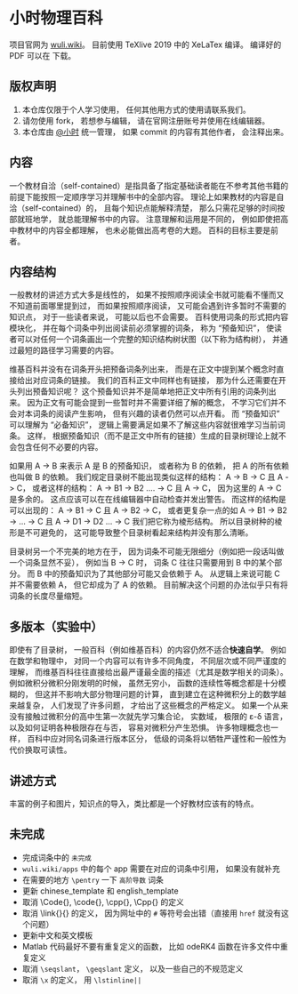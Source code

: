 # 小时物理百科
项目官网为 [wuli.wiki](http://wuli.wiki)。 目前使用 TeXlive 2019 中的 XeLaTex 编译。 编译好的 PDF 可以在  下载。
 
## 版权声明
1. 本仓库仅限于个人学习使用， 任何其他用方式的使用请联系我们。
2. 请勿使用 fork， 若想参与编辑， 请在官网注册账号并使用在线编辑器。
3. 本仓库由 [@小时](https://www.zhihu.com/people/MacroUniverse/activities) 统一管理， 如果 commit 的内容有其他作者， 会注释出来。

## 内容
一个教材自洽（self-contained）是指具备了指定基础读者能在不参考其他书籍的前提下能按照一定顺序学习并理解书中的全部内容。 理论上如果教材的内容是自洽（self-contained）的， 且每个知识点能解释清楚， 那么只需花足够的时间按部就班地学， 就总能理解书中的内容。 注意理解和运用是不同的， 例如即使把高中教材中的内容全都理解， 也未必能做出高考卷的大题。 百科的目标主要是前者。

## 内容结构
一般教材的讲述方式大多是线性的， 如果不按照顺序阅读全书就可能看不懂而又不知道前面哪里提到过， 而如果按照顺序阅读， 又可能会遇到许多暂时不需要的知识点， 对于一些读者来说， 可能以后也不会需要。 百科使用词条的形式把内容模块化， 并在每个词条中列出阅读前必须掌握的词条， 称为 “预备知识”， 使读者可以对任何一个词条画出一个完整的知识结构树状图（以下称为结构树）， 并通过最短的路径学习需要的内容。

维基百科并没有在词条开头把预备词条列出来， 而是在正文中提到某个概念时直接给出对应词条的链接。 我们的百科正文中同样也有链接， 那为什么还需要在开头列出预备知识呢？ 这个预备知识并不是简单地把正文中所有引用的词条列出来。 因为正文有可能会提到一些暂时并不需要详细了解的概念， 不学习它们并不会对本词条的阅读产生影响， 但有兴趣的读者仍然可以点开看。 而 “预备知识” 可以理解为 “必备知识”， 逻辑上需要满足如果不了解这些内容就很难学习当前词条。 这样， 根据预备知识（而不是正文中所有的链接）生成的目录树理论上就不会包含任何不必要的内容。

如果用 A -> B 来表示 A 是 B 的预备知识， 或者称为 B 的依赖， 把 A 的所有依赖也叫做 B 的依赖。 我们规定目录树不能出现类似这样的结构： A -> B -> C 且 A -> C， 或者这样的结构： A -> B1 -> B2 .... -> C 且 A -> C， 因为这里的 A -> C 是多余的。 这点应该可以在在线编辑器中自动检查并发出警告。 而这样的结构是可以出现的： A -> B1 -> C 且 A -> B2 -> C， 或者更复杂一点的如 A -> B1 -> B2 -> ... -> C 且 A -> D1 -> D2 ... -> C 我们把它称为棱形结构。 所以目录树种的棱形是不可避免的， 这可能导致整个目录树看起来结构并没有那么清晰。

目录树另一个不完美的地方在于， 因为词条不可能无限细分（例如把一段话叫做一个词条显然不妥）， 例如当 B -> C 时， 词条 C 往往只需要用到 B 中的某个部分。 而 B 中的预备知识为了其他部分可能又会依赖于 A。 从逻辑上来说可能 C 并不需要依赖 A， 但它却成为了 A 的依赖。 目前解决这个问题的办法似乎只有将词条的长度尽量缩短。

## 多版本（实验中）
即使有了目录树， 一般百科（例如维基百科）的内容仍然不适合**快速自学**。 例如在数学和物理中， 对同一个内容可以有许多不同角度， 不同层次或不同严谨度的理解， 而维基百科往往直接给出最严谨最全面的描述（尤其是数学相关的词条）。 例如微积分微积分刚发明的时候， 虽然无穷小， 函数的连续性等概念都是十分模糊的， 但这并不影响大部分物理问题的计算， 直到建立在这种微积分上的数学越来越复杂， 人们发现了许多问题， 才给出了这些概念的严格定义。 如果一个从来没有接触过微积分的高中生第一次就先学习集合论， 实数域， 极限的 ε-δ 语言， 以及如何证明各种极限存在与否， 容易对微积分产生恐惧。 许多物理概念也一样， 百科中应对同名词条进行版本区分， 低级的词条将以牺牲严谨性和一般性为代价换取可读性。

## 讲述方式
丰富的例子和图片，知识点的导入，类比都是一个好教材应该有的特点。

## 未完成
* 完成词条中的 `未完成`
* `wuli.wiki/apps` 中的每个 app 需要在对应的词条中引用， 如果没有就补充
* 在需要的地方 `\pentry` 一下 `高阶导数` 词条
* 更新 chinese_template 和 english_template
* 取消 \Code{}, \code{}, \cpp{}, \Cpp{} 的定义
* 取消 \link{}{} 的定义， 因为网址中的 `#` 等符号会出错（直接用 `href` 就没有这个问题）
* 更新中文和英文模板
* Matlab 代码最好不要有重复定义的函数， 比如 odeRK4 函数在许多文件中重复定义
* 取消 `\seqslant`， `\geqslant` 定义， 以及一些自己的不规范定义
* 取消 `\x` 的定义， 用 `\lstinline||`
